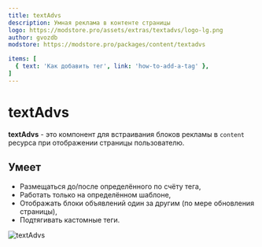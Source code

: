 ```yaml
---
title: textAdvs
description: Умная реклама в контенте страницы
logo: https://modstore.pro/assets/extras/textadvs/logo-lg.png
author: gvozdb
modstore: https://modstore.pro/packages/content/textadvs

items: [
  { text: 'Как добавить тег', link: 'how-to-add-a-tag' },
]
---
```

# textAdvs

**textAdvs** - это компонент для встраивания блоков рекламы в `content` ресурса при отображении страницы пользователю.

## Умеет

- Размещаться до/после определённого по счёту тега,
- Работать только на определённом шаблоне,
- Отображать блоки объявлений один за другим (по мере обновления страницы),
- Подтягивать кастомные теги.

![textAdvs](https://file.modx.pro/files/2/2/d/22d43278a36228c5a54741593ed2f7ed.png)

